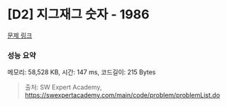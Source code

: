 # [D2] 지그재그 숫자 - 1986 

[문제 링크](https://swexpertacademy.com/main/code/problem/problemDetail.do?contestProbId=AV5PxmBqAe8DFAUq) 

### 성능 요약

메모리: 58,528 KB, 시간: 147 ms, 코드길이: 215 Bytes



> 출처: SW Expert Academy, https://swexpertacademy.com/main/code/problem/problemList.do